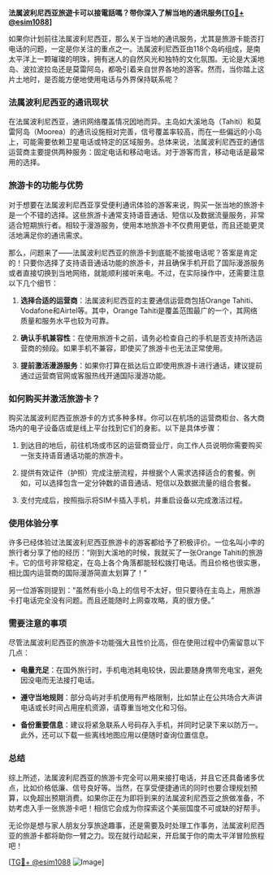 **法属波利尼西亚旅遊卡可以接電話嗎？带你深入了解当地的通讯服务[[TG💪+ @esim1088](https://t.me/s/esim1088)]**

如果你计划前往法属波利尼西亚，那么关于当地的通讯服务，尤其是旅游卡能否打电话的问题，一定是你关注的重点之一。法属波利尼西亚由118个岛屿组成，是南太平洋上一颗璀璨的明珠，拥有迷人的自然风光和独特的文化氛围。无论是大溪地岛、波拉波拉岛还是莫雷阿岛，都吸引着来自世界各地的游客。然而，当你踏上这片土地时，是否能方便地使用电话与外界保持联系呢？

### 法属波利尼西亚的通讯现状

在法属波利尼西亚，通讯网络覆盖情况因地而异。主岛如大溪地岛（Tahiti）和莫雷阿岛（Moorea）的通讯设施相对完善，信号覆盖率较高，而在一些偏远的小岛上，可能需要依赖卫星电话或特定的区域服务。总体来说，法属波利尼西亚的通信运营商主要提供两种服务：固定电话和移动电话。对于游客而言，移动电话是最常用的选择。

### 旅游卡的功能与优势

对于想要在法属波利尼西亚享受便利通讯体验的游客来说，购买一张当地的旅游卡是一个不错的选择。这些旅游卡通常支持语音通话、短信以及数据流量服务，非常适合短期旅行者。相较于漫游服务，使用本地旅游卡不仅费用更低，而且还能更灵活地满足你的通讯需求。

那么，问题来了——法属波利尼西亚的旅游卡到底能不能接电话呢？答案是肯定的！只要你选择了支持语音通话功能的旅游卡，并且确保手机开启了国际漫游服务或者直接切换到当地网络，就能顺利接听来电。不过，在实际操作中，还需要注意以下几个细节：

1. **选择合适的运营商**：法属波利尼西亚的主要通信运营商包括Orange Tahiti、Vodafone和Airtel等。其中，Orange Tahiti是覆盖范围最广的一个，其网络质量和服务水平也较为可靠。
   
2. **确认手机兼容性**：在使用旅游卡之前，请务必检查自己的手机是否支持所选运营商的频段。如果手机不兼容，即使买了旅游卡也无法正常使用。

3. **提前激活漫游服务**：如果你打算在抵达后立即使用旅游卡进行通话，建议提前通过运营商官网或客服热线开通国际漫游功能。

### 如何购买并激活旅游卡？

购买法属波利尼西亚旅游卡的方式多种多样。你可以在机场的运营商柜台、各大商场内的电子设备店或是线上平台找到它们的身影。以下是具体步骤：

1. 到达目的地后，前往机场或市区的运营商营业厅，向工作人员说明你需要购买一张支持语音通话功能的旅游卡。
   
2. 提供有效证件（护照）完成注册流程，并根据个人需求选择适合的套餐。例如，可以选择包含一定分钟数的语音通话、短信以及数据流量的组合套餐。

3. 支付完成后，按照指示将SIM卡插入手机，并重启设备以完成激活过程。

### 使用体验分享

许多已经体验过法属波利尼西亚旅游卡的游客都给予了积极评价。一位名叫小李的旅行者分享了他的经历：“刚到大溪地的时候，我就买了一张Orange Tahiti的旅游卡。它的信号非常稳定，在岛上各个角落都能轻松拨打电话。而且价格也很实惠，相比国内运营商的国际漫游简直太划算了！”

另一位游客则提到：“虽然有些小岛上的信号不太好，但只要待在主岛上，用旅游卡打电话完全没有问题。而且还能随时上网查攻略，真的很方便。”

### 需要注意的事项

尽管法属波利尼西亚的旅游卡功能强大且性价比高，但在使用过程中仍需留意以下几点：

- **电量充足**：在国外旅行时，手机电池耗电较快，因此要随身携带充电宝，避免因没电而无法接打电话。
  
- **遵守当地规则**：部分岛屿对手机使用有严格限制，比如禁止在公共场合大声讲电话或长时间占用座机资源，请尊重当地文化和习俗。

- **备份重要信息**：建议将紧急联系人号码存入手机，并同时记录下来以防万一。此外，还可以下载一些离线地图应用以便随时查询位置信息。

### 总结

综上所述，法属波利尼西亚的旅游卡完全可以用来接打电话，并且它还具备诸多优点，比如价格低廉、信号良好等。当然，在享受便捷通讯的同时也要合理规划预算，以免超出预期消费。如果你正在为即将到来的法属波利尼西亚之旅做准备，不妨考虑入手一张旅游卡吧！相信它会成为你探索这个美丽国度不可或缺的好帮手。

无论你是想与家人朋友分享旅途趣事，还是需要及时处理工作事务，法属波利尼西亚的旅游卡都将助你一臂之力。现在就行动起来，开启属于你的南太平洋冒险旅程吧！

[[TG💪+ @esim1088](https://t.me/s/esim1088) ![Image](https://i.postimg.cc/4NQfJmqS/Snipaste-2025-05-13-00-14-12.png)]